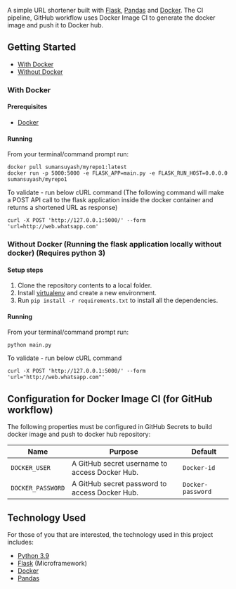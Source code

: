 
A simple URL shortener built with [Flask](http://flask.pocoo.org/), [Pandas](https://pandas.pydata.org/) and [Docker](https://www.docker.com/). The CI pipeline, GitHub workflow uses Docker Image CI to generate the docker image and push it to Docker hub.

## Getting Started

* [With Docker](#with-docker)
* [Without Docker](#without-docker)

### With Docker

#### Prerequisites

* [Docker](https://www.docker.com/)

#### Running

From your terminal/command prompt run:

```
docker pull sumansuyash/myrepo1:latest
docker run -p 5000:5000 -e FLASK_APP=main.py -e FLASK_RUN_HOST=0.0.0.0 sumansuyash/myrepo1
```

To validate - run below cURL command (The following command will make a POST API call to the flask application inside the docker container and returns a shortened URL as response)
```
curl -X POST 'http://127.0.0.1:5000/' --form 'url=http://web.whatsapp.com'
```

### Without Docker (Running the flask application locally without docker) (Requires python 3)

#### Setup steps

1. Clone the repository contents to a local folder.
2. Install [virtualenv](https://pypi.org/project/virtualenv/) and create a new environment.
2. Run `pip install -r requirements.txt` to install all the dependencies.

#### Running

From your terminal/command prompt run:

```
python main.py
```

To validate - run below cURL command
```
curl -X POST 'http://127.0.0.1:5000/' --form 'url="http://web.whatsapp.com"'
```

## Configuration for Docker Image CI (for GitHub workflow)

The following properties must be configured in GitHub Secrets to build docker image and push to docker hub repository:

| Name                    | Purpose                                                          | Default              |
| ----------------------- | ---------------------------------------------------------------- | -------------------- |
| `DOCKER_USER`           | A GitHub secret username to access Docker Hub.                   | `Docker-id`          |
| `DOCKER_PASSWORD`       | A GitHub secret password to access Docker Hub.                   | `Docker-password`    |

## Technology Used

For those of you that are interested, the technology used in this project includes:

* [Python 3.9](https://www.python.org/downloads/release/python-390/)
* [Flask](http://flask.pocoo.org/) (Microframework)
* [Docker](https://www.docker.com/)
* [Pandas](https://pandas.pydata.org/)
